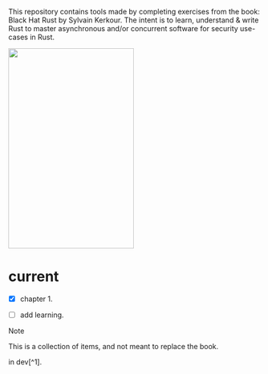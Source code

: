 <!-- crabwrites -->

This repository contains tools made by completing exercises from the book: Black Hat Rust by Sylvain Kerkour. The intent is to learn, understand & write Rust to master asynchronous and/or concurrent software for security use-cases in Rust.

<img src="https://kerkour.com/books/black-hat-rust/black_hat_rust_cover.png" width="250" height="400"/>

# current 
- [x] chapter 1.
- [ ] add learning.


> [!NOTE]
This is a collection of items, and not meant to replace the book.


in dev[^1].

